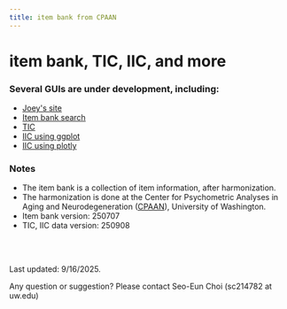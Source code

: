 ```yaml
---
title: item bank from CPAAN
---
```


# item bank, TIC, IIC, and more

### Several GUIs are under development, including:

- [Joey's site](https://uw.edu)
- [Item bank search](https://22ha6j-seo0eun-choi.shinyapps.io/itembank_V15/)
- [TIC](https://22ha6j-seo0eun-choi.shinyapps.io/TICselectSCv3/)
- [IIC using ggplot](https://22ha6j-seo0eun-choi.shinyapps.io/PickyIICbySCv4/)
- [IIC using plotly](https://22ha6j-seo0eun-choi.shinyapps.io/IICplotlySCv2/)

### Notes

- The item bank is a collection of item information, after harmonization.
- The harmonization is done at the Center for Psychometric Analyses 
in Aging and Neurodegeneration ([CPAAN](https://sites.uw.edu/uwcpaan/)), University of Washington.
- Item bank version: 250707
- TIC, IIC data version: 250908

<br/><br/>

Last updated: 9/16/2025.

Any question or suggestion? Please contact Seo-Eun Choi (sc214782 at uw.edu) 

